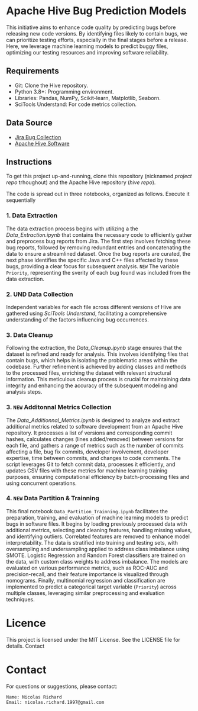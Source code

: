 # Apache Hive Bug Prediction Models

This initiative aims to enhance code quality by predicting bugs before releasing
 new code versions. By identifying files likely to contain bugs, we can prioritize
  testing efforts, especially in the final stages before a release. Here, we leverage 
  machine learning models to predict buggy files, optimizing our testing 
  resources and improving software reliability.

## Requirements
- Git: Clone the Hive repository.
- Python 3.8+: Programming environment.
- Libraries: Pandas, NumPy, Scikit-learn, Matplotlib, Seaborn.
- SciTools Understand: For code metrics collection.

## Data Source
- [Jira Bug Collection](https://issues.apache.org/jira/projects/HIVE/issues/HIVE-13282?filter=allopenissues)
- [Apache Hive Software](https://github.com/apache/hive)


## Instructions
To get this project up-and-running, clone this repository (nicknamed
*project repo* trhoughout) and the Apache Hive repository (*hive repo*).

The code is spread out in three notebooks, organized as follows. Execute it sequentially 

### 1. Data Extraction
The data extraction process begins with utilizing a the *Data_Extraction.ipynb* that contains the necessary code to efficiently gather and preprocess bug reports from Jira. The first step involves fetching these bug reports, followed by removing redundant entries and concatenating the data to ensure a streamlined dataset. Once the bug reports are curated, the next phase identifies the specific Java and C++ files affected by these bugs, providing a clear focus for subsequent analysis. `NEW` The variable `Priority`, representing the sverity of each bug found was included from the data extraction.

### 2. UND Data Collection
Independent variables for each file across different versions of Hive are gathered using *SciTools Understand*, facilitating a comprehensive understanding of the factors influencing bug occurrences.


### 3. Data Cleanup
Following the extraction, the *Data_Cleanup.ipynb* stage ensures that the dataset is refined and ready for analysis. This involves identifying files that contain bugs, which helps in isolating the problematic areas within the codebase. Further refinement is achieved by adding classes and methods to the processed files, enriching the dataset with relevant structural information. This meticulous cleanup process is crucial for maintaining data integrity and enhancing the accuracy of the subsequent modeling and analysis steps.

### 3. `NEW` Additonnal Metrics Collection
The *Data_Additionnal_Metrics.ipynb* is designed to analyze and extract additional metrics related to software development from an Apache Hive repository. It processes a list of versions and corresponding commit hashes, calculates changes (lines added/removed) between versions for each file, and gathers a range of metrics such as the number of commits affecting a file, bug fix commits, developer involvement, developer expertise, time between commits, and changes to code comments. The script leverages Git to fetch commit data, processes it efficiently, and updates CSV files with these metrics for machine learning training purposes, ensuring computational efficiency by batch-processing files and using concurrent operations.

### 4. `NEW` Data Partition & Trainning
This final notebook `Data_Partition_Trainning.ipynb` facilitates the preparation, training, and evaluation of machine learning models to predict bugs in software files. It begins by loading previously processed data with additional metrics, selecting and cleaning features, handling missing values, and identifying outliers. Correlated features are removed to enhance model interpretability. The data is stratified into training and testing sets, with oversampling and undersampling applied to address class imbalance using SMOTE. Logistic Regression and Random Forest classifiers are trained on the data, with custom class weights to address imbalance. The models are evaluated on various performance metrics, such as ROC-AUC and precision-recall, and their feature importance is visualized through nomograms. Finally, multinomial regression and classification are implemented to predict a categorical target variable (`Priority`) across multiple classes, leveraging similar preprocessing and evaluation techniques.

# Licence
This project is licensed under the MIT License. See the LICENSE file for details.
Contact

# Contact
For questions or suggestions, please contact:

    Name: Nicolas Richard
    Email: nicolas.richard.1997@gmail.com
